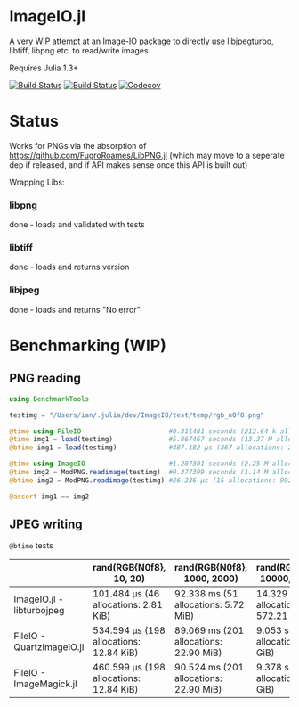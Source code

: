 # ImageIO.jl

A very WIP attempt at an Image-IO package to directly use libjpegturbo, libtiff, libpng etc. to read/write images

Requires Julia 1.3+

[![Build Status](https://travis-ci.com/ianshmean/ImageIO.jl.svg?branch=master)](https://travis-ci.com/ianshmean/ImageIO.jl)
[![Build Status](https://api.cirrus-ci.com/github/ianshmean/ImageIO.jl.svg)](https://cirrus-ci.com/github/ianshmean/ImageIO.jl)
[![Codecov](https://codecov.io/gh/ianshmean/ImageIO.jl/branch/master/graph/badge.svg)](https://codecov.io/gh/ianshmean/ImageIO.jl)


# Status
Works for PNGs via the absorption of https://github.com/FugroRoames/LibPNG.jl (which may move to a seperate dep if released, and if API makes sense once this API is built out)

Wrapping Libs:

### libpng
done - loads and validated with tests

### libtiff
done - loads and returns version

### libjpeg
done - loads and returns "No error"


# Benchmarking (WIP)

## PNG reading
```julia
using BenchmarkTools

testimg = "/Users/ian/.julia/dev/ImageIO/test/temp/rgb_n0f8.png"

@time using FileIO                      #0.311481 seconds (212.64 k allocations: 12.633 MiB)
@time img1 = load(testimg)              #5.867467 seconds (13.37 M allocations: 680.954 MiB, 6.01% gc time)
@btime img1 = load(testimg)             #487.182 μs (367 allocations: 21.88 KiB)

@time using ImageIO                     #1.287301 seconds (2.25 M allocations: 111.920 MiB, 1.60% gc time)
@time img2 = ModPNG.readimage(testimg)  #0.377399 seconds (1.14 M allocations: 57.108 MiB, 3.07% gc time)
@btime img2 = ModPNG.readimage(testimg) #26.236 μs (15 allocations: 992 bytes)

@assert img1 == img2
```

## JPEG writing

`@btime` tests

|  | rand(RGB{N0f8}, 10, 20) | rand(RGB{N0f8}, 1000, 2000) | rand(RGB{N0f8}, 10000, 20000) |
|---------------------------|-----------------------------------------|----------------------------------------|-------------------------------------|
| ImageIO.jl - libturbojpeg | 101.484 μs (46 allocations: 2.81 KiB) | 92.338 ms (51 allocations: 5.72 MiB) | 14.329 s (51 allocations: 572.21 MiB) |
| FileIO - QuartzImageIO.jl | 534.594 μs (198 allocations: 12.84 KiB) | 89.069 ms (201 allocations: 22.90 MiB) | 9.053 s (201 allocations: 2.24 GiB) |
| FileIO - ImageMagick.jl | 460.599 μs (198 allocations: 12.84 KiB) | 90.524 ms (201 allocations: 22.90 MiB) | 9.378 s (201 allocations: 2.24 GiB) |

